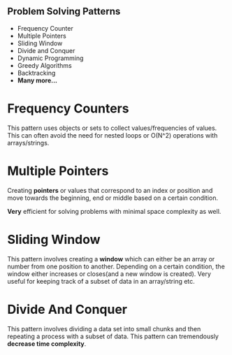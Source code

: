 ## Problem Solving Patterns

* Frequency Counter
* Multiple Pointers
* Sliding Window
* Divide and Conquer
* Dynamic Programming
* Greedy Algorithms
* Backtracking
* **Many more...**

# Frequency Counters
This pattern uses objects or sets to collect values/frequencies of values. This can often avoid the need for nested loops or O(N^2) operations with arrays/strings.

# Multiple Pointers
Creating **pointers** or values that correspond to an index or position and move towards the beginning, end or middle based on a certain condition.  

**Very** efficient for solving problems with minimal space complexity as well.

# Sliding Window
This pattern involves creating a **window** which can either be an array or number from one position to another. Depending on a certain condition, the window either increases or closes(and a new window is created). Very useful for keeping track of a subset of data in an array/string etc.

# Divide And Conquer
This pattern involves dividing a data set into small chunks and then repeating a process with a subset of data. This pattern can tremendously **decrease time complexity**.
